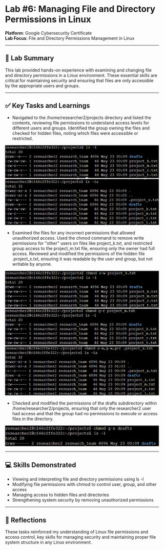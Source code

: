 # Lab #6: Managing File and Directory Permissions in Linux

**Platform**: Google Cybersecurity Certificate  
**Lab Focus**: File and Directory Permissions Management in Linux

---

## 🧠 Lab Summary

This lab provided hands-on experience with examining and changing file and directory permissions in a Linux environment. These essential skills are critical for maintaining security and ensuring that files are only accessible by the appropriate users and groups.

---

## ✅ Key Tasks and Learnings

- Navigated to the /home/researcher2/projects directory and listed the contents, reviewing file permissions to understand access levels for different users and groups. Identified the group owning the files and checked for hidden files, noting which files were accessible or restricted.

![LS -l Permissions Example](../images/linux_lab6_ls_1.png)
![LS -l Permissions Example](../images/linux_lab6_ls_la.png)

- Examined the files for any incorrect permissions that allowed unauthorized access. Used the chmod command to remove write permissions for "other" users on files like project_k.txt, and restricted group access to the project_m.txt file, ensuring only the owner had full access. Reviewed and modified the permissions of the hidden file .project_x.txt, ensuring it was readable by the user and group, but not writable by anyone.

![Chmod Permissions Example](../images/linux_lab6_chmod_k.png)
![Chmod Permissions Example](../images/linux_lab6_chmod_m.png)
![Chmod Permissions Example](../images/linux_lab6_chmod_x.png)

- Checked and modified the permissions of the drafts subdirectory within /home/researcher2/projects, ensuring that only the researcher2 user had access and that the group had no permissions to execute or access files in the directory.

![Directory Permissions Example](../images/linux_lab6_draft_permissions.png)

---

## 💻 Skills Demonstrated

- Viewing and interpreting file and directory permissions using ls -l  
- Modifying file permissions with chmod to control user, group, and other access  
- Managing access to hidden files and directories  
- Strengthening system security by removing unauthorized permissions  

---

## 🔁 Reflections

These tasks reinforced my understanding of Linux file permissions and access control, key skills for managing security and maintaining proper file system structure in any Linux environment.
